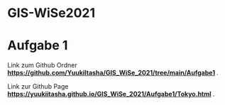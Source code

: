 # GIS-WiSe2021

<h1> Aufgabe 1 </h1>
<p>Link zum Github Ordner <b><a href="https://github.com/YuukiItasha/GIS_WiSe_2021/tree/main/Aufgabe1">https://github.com/YuukiItasha/GIS_WiSe_2021/tree/main/Aufgabe1</a> </b>.</p>
<p>Link zur Github Page <b><a href="https://yuukiitasha.github.io/GIS_WiSe_2021/Aufgabe1/Tokyo.html">https://yuukiitasha.github.io/GIS_WiSe_2021/Aufgabe1/Tokyo.html</a> </b>.</p>
